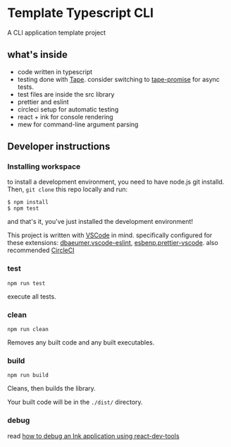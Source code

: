 # Template Typescript CLI

A CLI application template project

## what's inside
 - code written in typescript
 - testing done with [Tape](https://www.npmjs.com/package/tape). consider switching to [tape-promise](https://www.npmjs.com/package/tape-promise) for async tests.
 - test files are inside the src library
 - prettier and eslint 
 - circleci setup for automatic testing
 - react + ink for console rendering
 - mew for command-line argument parsing

## Developer instructions

### Installing workspace

to install a development environment, you need to have node.js git installd.
Then, `git clone` this repo locally and run:
```
$ npm install
$ npm test
```
and that's it, you've just installed the development environment!

This project is written with [VSCode](https://code.visualstudio.com/) in mind. specifically configured for these extensions: [dbaeumer.vscode-eslint](https://marketplace.visualstudio.com/items?itemName=dbaeumer.vscode-eslint), [esbenp.prettier-vscode](https://marketplace.visualstudio.com/items?itemName=esbenp.prettier-vscode). also recommended [CircleCI](https://marketplace.visualstudio.com/items?itemName=jvandyke.vscode-circleci)

### test

`npm run test`

execute all tests.

### clean

`npm run clean`

Removes any built code and any built executables.

### build

`npm run build`

Cleans, then builds the library.

Your built code will be in the `./dist/` directory.

### debug

read [how to debug an Ink application using react-dev-tools](https://github.com/vadimdemedes/ink#using-react-devtools)